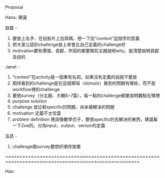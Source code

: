 Proposal

Hans:
建議

啟嘉 - 
1. 要放上名字、在投影片上加頁碼、想一下加“context”這個字的意義
2. 把大家公認的challenge放上來會比自己定義的challenge好
3. motivation要有價值、貢獻，所寫的都要緊扣主題說明why，能清楚說明貢獻及目的

Janet - 
1. “context”在activity是一個專有名詞，如果沒有定義的話就不要放
2. 期待看到的challenge是在這個領域（domain）看到的問題有哪些，而不是workflow裡的challenge
3. 要放survey（分主題、大概6~7篇），每一點的challenge都要說明難點在哪裡
4. purpose solution
5. challenge 放比較specific的問題，尚未被解決的問題
6. motivation 定義不太恰當
7. problem definition 應該像數學式子，要很specific的去解決的東西，建議看一下Zoe的。分為input、output、sensor的定義

泓其 -
1. challenge跟survey要想好順序放置

=====================================================================================================

Hao:
